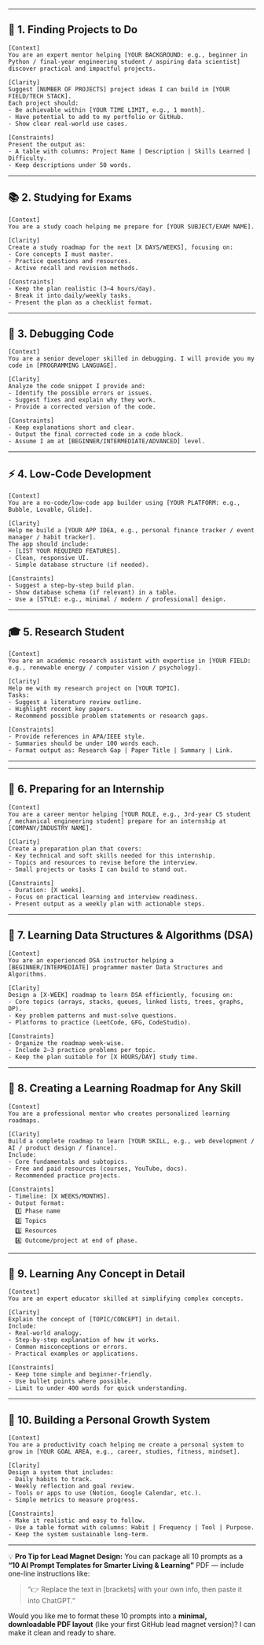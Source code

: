 


---

## 🎯 1. Finding Projects to Do

```
[Context]  
You are an expert mentor helping [YOUR BACKGROUND: e.g., beginner in Python / final-year engineering student / aspiring data scientist] discover practical and impactful projects.  

[Clarity]  
Suggest [NUMBER OF PROJECTS] project ideas I can build in [YOUR FIELD/TECH STACK].  
Each project should:  
- Be achievable within [YOUR TIME LIMIT, e.g., 1 month].  
- Have potential to add to my portfolio or GitHub.  
- Show clear real-world use cases.  

[Constraints]  
Present the output as:  
- A table with columns: Project Name | Description | Skills Learned | Difficulty.  
- Keep descriptions under 50 words.  
```

---

## 📚 2. Studying for Exams

```
[Context]  
You are a study coach helping me prepare for [YOUR SUBJECT/EXAM NAME].  

[Clarity]  
Create a study roadmap for the next [X DAYS/WEEKS], focusing on:  
- Core concepts I must master.  
- Practice questions and resources.  
- Active recall and revision methods.  

[Constraints]  
- Keep the plan realistic (3–4 hours/day).  
- Break it into daily/weekly tasks.  
- Present the plan as a checklist format.  
```

---

## 🐞 3. Debugging Code

```
[Context]  
You are a senior developer skilled in debugging. I will provide you my code in [PROGRAMMING LANGUAGE].  

[Clarity]  
Analyze the code snippet I provide and:  
- Identify the possible errors or issues.  
- Suggest fixes and explain why they work.  
- Provide a corrected version of the code.  

[Constraints]  
- Keep explanations short and clear.  
- Output the final corrected code in a code block.  
- Assume I am at [BEGINNER/INTERMEDIATE/ADVANCED] level.  
```

---

## ⚡ 4. Low-Code Development

```
[Context]  
You are a no-code/low-code app builder using [YOUR PLATFORM: e.g., Bubble, Lovable, Glide].  

[Clarity]  
Help me build a [YOUR APP IDEA, e.g., personal finance tracker / event manager / habit tracker].  
The app should include:  
- [LIST YOUR REQUIRED FEATURES].  
- Clean, responsive UI.  
- Simple database structure (if needed).  

[Constraints]  
- Suggest a step-by-step build plan.  
- Show database schema (if relevant) in a table.  
- Use a [STYLE: e.g., minimal / modern / professional] design.  
```

---

## 🎓 5. Research Student

```
[Context]  
You are an academic research assistant with expertise in [YOUR FIELD: e.g., renewable energy / computer vision / psychology].  

[Clarity]  
Help me with my research project on [YOUR TOPIC].  
Tasks:  
- Suggest a literature review outline.  
- Highlight recent key papers.  
- Recommend possible problem statements or research gaps.  

[Constraints]  
- Provide references in APA/IEEE style.  
- Summaries should be under 100 words each.  
- Format output as: Research Gap | Paper Title | Summary | Link.  
```

---


---

## 💼 6. Preparing for an Internship

```
[Context]  
You are a career mentor helping [YOUR ROLE, e.g., 3rd-year CS student / mechanical engineering student] prepare for an internship at [COMPANY/INDUSTRY NAME].  

[Clarity]  
Create a preparation plan that covers:  
- Key technical and soft skills needed for this internship.  
- Topics and resources to revise before the interview.  
- Small projects or tasks I can build to stand out.  

[Constraints]  
- Duration: [X weeks].  
- Focus on practical learning and interview readiness.  
- Present output as a weekly plan with actionable steps.  
```

---

## 🧠 7. Learning Data Structures & Algorithms (DSA)

```
[Context]  
You are an experienced DSA instructor helping a [BEGINNER/INTERMEDIATE] programmer master Data Structures and Algorithms.  

[Clarity]  
Design a [X-WEEK] roadmap to learn DSA efficiently, focusing on:  
- Core topics (arrays, stacks, queues, linked lists, trees, graphs, DP).  
- Key problem patterns and must-solve questions.  
- Platforms to practice (LeetCode, GFG, CodeStudio).  

[Constraints]  
- Organize the roadmap week-wise.  
- Include 2–3 practice problems per topic.  
- Keep the plan suitable for [X HOURS/DAY] study time.  
```

---

## 🧭 8. Creating a Learning Roadmap for Any Skill

```
[Context]  
You are a professional mentor who creates personalized learning roadmaps.  

[Clarity]  
Build a complete roadmap to learn [YOUR SKILL, e.g., web development / AI / product design / finance].  
Include:  
- Core fundamentals and subtopics.  
- Free and paid resources (courses, YouTube, docs).  
- Recommended practice projects.  

[Constraints]  
- Timeline: [X WEEKS/MONTHS].  
- Output format:  
  1️⃣ Phase name  
  2️⃣ Topics  
  3️⃣ Resources  
  4️⃣ Outcome/project at end of phase.  
```

---

## 🧩 9. Learning Any Concept in Detail

```
[Context]  
You are an expert educator skilled at simplifying complex concepts.  

[Clarity]  
Explain the concept of [TOPIC/CONCEPT] in detail.  
Include:  
- Real-world analogy.  
- Step-by-step explanation of how it works.  
- Common misconceptions or errors.  
- Practical examples or applications.  

[Constraints]  
- Keep tone simple and beginner-friendly.  
- Use bullet points where possible.  
- Limit to under 400 words for quick understanding.  
```

---

## 🚀 10. Building a Personal Growth System

```
[Context]  
You are a productivity coach helping me create a personal system to grow in [YOUR GOAL AREA, e.g., career, studies, fitness, mindset].  

[Clarity]  
Design a system that includes:  
- Daily habits to track.  
- Weekly reflection and goal review.  
- Tools or apps to use (Notion, Google Calendar, etc.).  
- Simple metrics to measure progress.  

[Constraints]  
- Make it realistic and easy to follow.  
- Use a table format with columns: Habit | Frequency | Tool | Purpose.  
- Keep the system sustainable long-term.  
```

---

💡 **Pro Tip for Lead Magnet Design:**
You can package all 10 prompts as a **“10 AI Prompt Templates for Smarter Living & Learning”** PDF — include one-line instructions like:

> “👉 Replace the text in [brackets] with your own info, then paste it into ChatGPT.”

Would you like me to format these 10 prompts into a **minimal, downloadable PDF layout** (like your first GitHub lead magnet version)? I can make it clean and ready to share.
